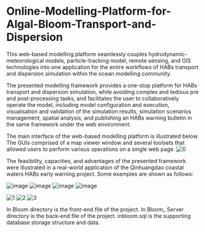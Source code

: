 # Online-Modelling-Platform-for-Algal-Bloom-Transport-and-Dispersion
This web-based modelling platform seamlessly couples hydrodynamic-meteorological models, particle-tracking model, remote sensing, and GIS technologies into one application for the entire workflows of HABs transport and dispersion simulation within the ocean modelling community.

The presented modelling framework provides a one-stop platform for HABs transport and dispersion simulation, while avoiding complex and tedious pre and post-processing tasks, and facilitates the user to collaboratively operate the model, including model configuration and execution, visualisation and validation of the simulation results, simulation scenarios management, spatial analysis, and publishing an HABs warning bulletin in the same framework under the web environment. 

The main interface of the web-based modelling platform is illustrated below. The GUIs comprised of a map viewer window and several toolsets that allowed users to perform various operations on a single web page. 
![0](https://user-images.githubusercontent.com/67643968/144554478-d0f97610-58bc-4ef9-a11f-30ad4359c5b0.png)


The feasibility, capacities, and advantages of the presented framework were illustrated in a real-world application of the Qinhuangdao coastal waters HABs early warning project. Some examples are shown as follows:



![image](https://user-images.githubusercontent.com/67643968/144251482-4bf42591-c34d-4a37-b7fc-37816408dafc.png)
![image](https://user-images.githubusercontent.com/67643968/144251519-49172d56-b1f2-4d8c-a41a-5a23e1295190.png)
![image](https://user-images.githubusercontent.com/67643968/144251558-105ffd05-861e-4a4a-a289-a324356d5ccb.png)
![image](https://user-images.githubusercontent.com/67643968/144251571-f04a08e5-e893-4807-913f-31c7145067e2.png)

![1](https://user-images.githubusercontent.com/67643968/144554007-62ef8646-a35e-4625-bbf2-ddd2de0a4176.png)
![2](https://user-images.githubusercontent.com/67643968/144554109-006a6ce4-7c88-4413-b7b4-7f2bd81dff31.png)
![3](https://user-images.githubusercontent.com/67643968/144554113-0066f7ab-5857-4c09-85c1-893f28be8cc9.png)


In Bloom directory is the front-end file of the project.
In Bloom_ Server directory is the back-end file of the project.
inbloom.sql is the supporting database storage structure and data.

